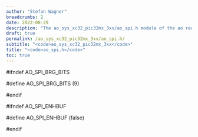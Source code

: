 ```yaml
---
author: "Stefan Wagner"
breadcrumbs: 2
date: 2022-08-29
description: "The ao_sys_xc32_pic32mx_3xx/ao_spi.h module of the ao real-time operating system."
draft: true
permalink: /ao_sys_xc32_pic32mx_3xx/ao_spi.h/ 
subtitle: "<code>ao_sys_xc32_pic32mx_3xx</code>"
title: "<code>ao_spi.h</code>"
toc: true
---
```


#ifndef AO_SPI_BRG_BITS

#define AO_SPI_BRG_BITS     (9)

#endif

#ifndef AO_SPI_ENHBUF

#define AO_SPI_ENHBUF       (false)

#endif

